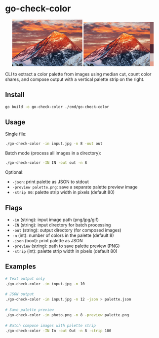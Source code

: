 # go-check-color

<p align="center">
  <img src="in.png" alt="input example" width="45%"/>
  <img src="out.png" alt="output with palette strip" width="45%"/>
</p>

CLI to extract a color palette from images using median cut, count color shares, and compose output with a vertical palette strip on the right.

## Install

```bash
go build -o go-check-color ./cmd/go-check-color
```

## Usage

Single file:
```bash
./go-check-color -in input.jpg -n 8 -out out
```

Batch mode (process all images in a directory):
```bash
./go-check-color -IN IN -out out -n 8
```

Optional:
- `-json`: print palette as JSON to stdout
- `-preview palette.png`: save a separate palette preview image
- `-strip 80`: palette strip width in pixels (default 80)

## Flags
- `-in` (string): input image path (png/jpg/gif)
- `-IN` (string): input directory for batch processing
- `-out` (string): output directory (for composed images)
- `-n` (int): number of colors in the palette (default 8)
- `-json` (bool): print palette as JSON
- `-preview` (string): path to save palette preview (PNG)
- `-strip` (int): palette strip width in pixels (default 80)

## Examples
```bash
# Text output only
./go-check-color -in input.jpg -n 10

# JSON output
./go-check-color -in input.jpg -n 12 -json > palette.json

# Save palette preview
./go-check-color -in photo.png -n 8 -preview palette.png

# Batch compose images with palette strip
./go-check-color -IN In -out Out -n 8 -strip 100
```
